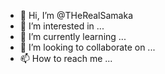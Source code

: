 - 👋 Hi, I’m @THeRealSamaka
- 👀 I’m interested in ...
- 🌱 I’m currently learning ...
- 💞️ I’m looking to collaborate on ...
- 📫 How to reach me ...

<!---
THeRealSamaka/THeRealSamaka is a ✨ special ✨ repository because its `README.md` (this file) appears on your GitHub profile.
You can click the Preview link to take a look at your changes.
--->

